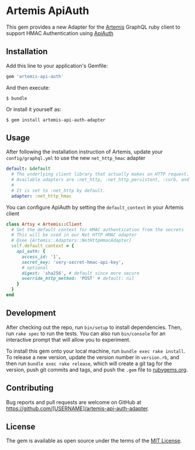 # Artemis ApiAuth

This gem provides a new Adapter for the [Artemis](https://github.com/yuki24/artemis) GraphQL ruby client to support HMAC Authentication
using [ApiAuth](https://github.com/mgomes/api_auth)

## Installation

Add this line to your application's Gemfile:

```ruby
gem 'artemis-api-auth'
```

And then execute:

    $ bundle

Or install it yourself as:

    $ gem install artemis-api-auth-adapter

## Usage

After following the installation instruction of Artemis, update your `config/graphql.yml` to use the new `net_http_hmac` adapter

```yaml
default: &default
  # The underlying client library that actually makes an HTTP request.
  # Available adapters are :net_http, :net_http_persistent, :curb, and :test.
  #
  # It is set to :net_http by default.
  adapter: :net_http_hmac
```

You can configure ApiAuth by setting the `default_context` in your Artemis client

```ruby
class Artsy < Artemis::Client
  # Set the default context for HMAC authentication from the secrets
  # This will be used in our Net HTTP HMAC adapter
  # @see {Artemis::Adapters::NetHttpHmacAdapter}
  self.default_context = {
    api_auth: {
      access_id: '1',
      secret_key: 'very-secret-hmac-api-key',
      # optional
      digest: 'sha256', # default since more secure
      override_http_method: 'POST' # default: nil
    }
  }
end
```

## Development

After checking out the repo, run `bin/setup` to install dependencies. Then, run `rake spec` to run the tests. You can also run `bin/console` for an interactive prompt that will allow you to experiment.

To install this gem onto your local machine, run `bundle exec rake install`. To release a new version, update the version number in `version.rb`, and then run `bundle exec rake release`, which will create a git tag for the version, push git commits and tags, and push the `.gem` file to [rubygems.org](https://rubygems.org).

## Contributing

Bug reports and pull requests are welcome on GitHub at https://github.com/[USERNAME]/artemis-api-auth-adapter.

## License

The gem is available as open source under the terms of the [MIT License](https://opensource.org/licenses/MIT).
